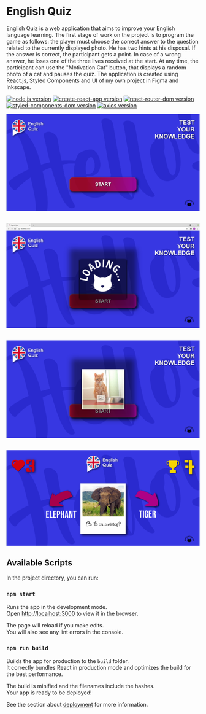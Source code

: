 # **English Quiz**

English Quiz is a web application that aims to improve your English language learning. The first stage of work on the project is to program the game as follows: the player must choose the correct answer to the question related to the currently displayed photo. 
He has two hints at his disposal. If the answer is correct, the participant gets a point. 
In case of a wrong answer, he loses one of the three lives received at the start. At any time, the participant can use the "Motivation Cat" button, that displays a random photo of a cat and pauses the quiz. The application is created using React.js, Styled Components and UI of my own project in Figma and Inkscape.

[![node.js version](https://img.shields.io/badge/node.js-LTS%2014.17.x-brightgreen?logo=nodedotjs)](https://nodejs.org/en/download/)
[![create-react-app version](https://img.shields.io/badge/create--react--app-4.0.3-brightgreen?logo=react)](https://github.com/facebook/create-react-app)
[![react-router-dom version](https://img.shields.io/badge/react--router--dom-5.2.0-brightgreen?logo=reactrouter)](https://badge.fury.io/js/react-router-dom)
[![styled-components-dom version](https://img.shields.io/badge/styled--components-5.3.0-brightgreen?logo=styledcomponents)](https://badge.fury.io/js/styled-components)
[![axios version](https://img.shields.io/badge/axios-^0.21.0-brightgreen)](https://www.npmjs.com/package/axios)

![Start App](./screenshots/startmenu.png "Start Quiz")
##
![Loading](./screenshots/loading.png "Loading picture with cat")
##
![Cat picture](./screenshots/buttoncat.png "Picture with cat")
##
![Game](./screenshots/game.png "Game")
##
## Available Scripts

In the project directory, you can run:

### `npm start`

Runs the app in the development mode.\
Open [http://localhost:3000](http://localhost:3000) to view it in the browser.

The page will reload if you make edits.\
You will also see any lint errors in the console.

### `npm run build`

Builds the app for production to the `build` folder.\
It correctly bundles React in production mode and optimizes the build for the best performance.

The build is minified and the filenames include the hashes.\
Your app is ready to be deployed!

See the section about [deployment](https://facebook.github.io/create-react-app/docs/deployment) for more information.
